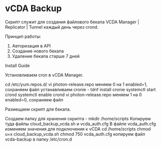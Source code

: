 # vCDA Backup

Скрипт служит для создания файлового бекапа VCDA Manager | Replicator | Tunnel каждый день через crond.

Принцип работы:
1. Авторизация в API
2. Создание нового бекапа
3. Удаление бекапа старше 7 дней

Install Guide

Установливаем cron в vCDA Manager.

cd /etc/yum.repos.d/
vi photon-release.repo
меняем 0 на 1 enabled=1, сохраняем файл
устанавливаем cronie - tdnf install cronie
systemctl start crond
systemctl enable crond
vi photon-release.repo
меняем 1 на 0 enabled=0, сохраняем файл

Размещаем скрипт для бекапа.

Создаем папку для хранения скрипта - mkdir /home/scripts
Копируем туда файлы cloud_backup_vcda.sh и vcda_auth.cfg
В файле vcda_auth.cfg изменяем значения для подключения к vCDA
cd /home/scripts
chmod u+x cloud_backup_vcda.sh
chmod 750 vcda_auth.cfg
копируем файл vcda-backup в папку /etc/cron.d
